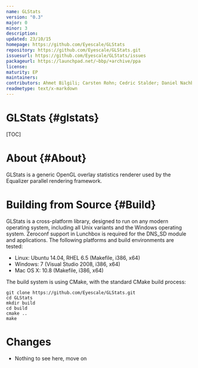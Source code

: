 ```yaml
---
name: GLStats
version: "0.3"
major: 0
minor: 3
description: 
updated: 23/10/15
homepage: https://github.com/Eyescale/GLStats
repository: https://github.com/Eyescale/GLStats.git
issuesurl: https://github.com/Eyescale/GLStats/issues
packageurl: https://launchpad.net/~bbp/+archive/ppa
license: 
maturity: EP
maintainers: 
contributors: Ahmet Bilgili; Carsten Rohn; Cedric Stalder; Daniel Nachbaur; Daniel Pfeifer; Dardo D Kleiner; Fabien Delalondre; Glendon Holst; Jafet Villafranca; Juan Hernando; Marwan; Raphael Dumusc; Sarah Amsellem; Stefan Eilemann; marwan-abdellah; nikolay_lukash
readmetype: text/x-markdown
---
```

# GLStats {#glstats}

[TOC]

# About {#About}

GLStats is a generic OpenGL overlay statistics renderer used by the
Equalizer parallel rendering framework.

# Building from Source {#Build}

GLStats is a cross-platform library, designed to run on any modern
operating system, including all Unix variants and the Windows operating
system.  Zeroconf support in Lunchbox is required for the DNS_SD module
and applications. The following platforms and build environments are
tested:

* Linux: Ubuntu 14.04, RHEL 6.5 (Makefile, i386, x64)
* Windows: 7 (Visual Studio 2008, i386, x64)
* Mac OS X: 10.8 (Makefile, i386, x64)

The build system is using CMake, with the standard CMake build process:

    git clone https://github.com/Eyescale/GLStats.git
    cd GLStats
    mkdir build
    cd build
    cmake ..
    make

# Changes

* Nothing to see here, move on

